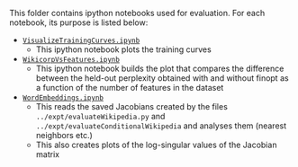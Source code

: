 This folder contains ipython notebooks used for evaluation. For each
notebook, its purpose is listed below: 

* [`VisualizeTrainingCurves.ipynb`](./bow_text/VisualizeTrainingCurves.ipynb)
    * This ipython notebook plots the training curves 
* [`WikicorpVsFeatures.ipynb`](./bow_text/WikicorpVsFeatures.ipynb)
    * This ipython notebook builds the plot that compares the difference between the held-out perplexity obtained with and without finopt as a function of the number of features in the dataset 
* [`WordEmbeddings.ipynb`](./bow_text/WordEmbeddings.ipynb)
    * This reads the saved Jacobians created by the files `../expt/evaluateWikipedia.py` and `../expt/evaluateConditionalWikipedia` and analyses them (nearest neighbors etc.) 
    * This also creates plots of the log-singular values of the Jacobian matrix
